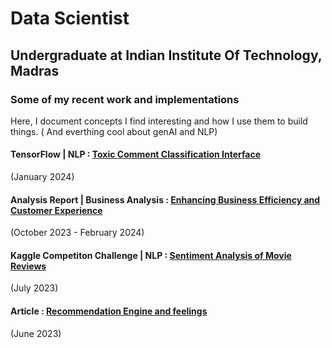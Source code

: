 # Data Scientist 
## Undergraduate at Indian Institute Of Technology, Madras



### Some of my recent work and implementations 
Here, I document concepts I find interesting and how I use them to build things. 
( And everthing cool about genAI and NLP) 

#### TensorFlow | NLP : [Toxic Comment Classification Interface](https://aniketdash7.github.io/toxic_comment_classifier/)
(January 2024)
 
#### Analysis Report | Business Analysis : [Enhancing Business Efficiency and Customer Experience](https://aniketdash7.github.io/business_data_management/)
(October 2023 - February 2024)

#### Kaggle Competiton Challenge | NLP : [Sentiment Analysis of Movie Reviews](https://aniketdash7.github.io/sentiment_analysis_movie_reviews)
(July 2023) 

#### Article : [Recommendation Engine and feelings](https://medium.com/@aniket.addash/recommendation-engine-and-feelings-38d9842e8ce1)
(June 2023) 

